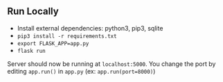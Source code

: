 ## Run Locally
* Install external dependencies: python3, pip3, sqlite
* `pip3 install -r requirements.txt`
* `export FLASK_APP=app.py`
* `flask run`

Server should now be running at `localhost:5000`. You change the port by editing `app.run()` in `app.py` (ex: `app.run(port=8000)`)
